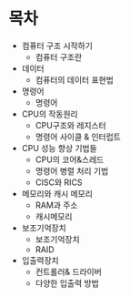 # 목차

- 컴퓨터 구조 시작하기
  - 컴퓨터 구조란
- 데이터
  - 컴퓨터의 데이터 표현법
- 명령어
  - 명령어
- CPU의 작동원리
  - CPU구조와 레지스터
  - 명령어 사이클 & 인터럽트
- CPU 성능 향상 기법들
  - CPU의 코어&스레드
  - 명령어 병렬 처리 기법
  - CISC와 RICS
- 메모리와 캐시 메모리
  - RAM과 주소
  - 캐시메모리
- 보조기억장치
  - 보조기억장치
  - RAID
- 입출력장치
  - 컨트롤러& 드라이버
  - 다양한 입출력 방법
